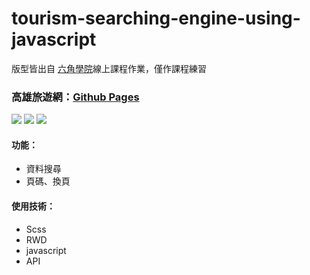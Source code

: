 # tourism-searching-engine-using-javascript
版型皆出自 [六角學院](https://www.hexschool.com/)線上課程作業，僅作課程練習

### 高雄旅遊網：[Github Pages](https://joyun25.github.io/tourism-searching-engine-using-javascript/)

![](https://i.imgur.com/g99WxNN.jpg)
![](https://i.imgur.com/dZyWQ5B.png)
![](https://i.imgur.com/eVbtObZ.png)

#### 功能：
- 資料搜尋
- 頁碼、換頁

#### 使用技術：
- Scss
- RWD
- javascript
- API
